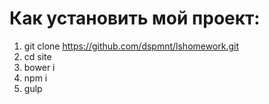 # Как установить мой проект:
1) git clone https://github.com/dspmnt/lshomework.git 
2) cd site 
3) bower i 
4) npm i 
5) gulp 
